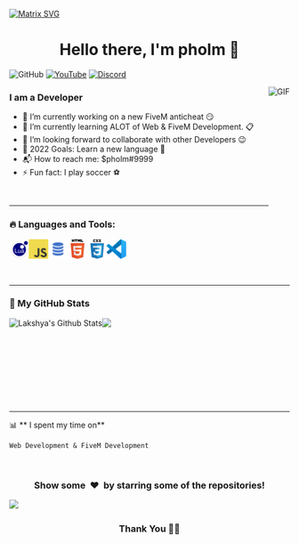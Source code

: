   [![Matrix SVG](https://raw.githubusercontent.com/rodrigograca31/rodrigograca31/master/matrix.svg)](https://www.youtube.com/watch?v=SDkAGkd4NLc) 
  
<p>
  <h1 align="center"><b>Hello there, I'm pholm 👋</b></h1>
</p>

![GitHub](https://komarev.com/ghpvc/?username=pholm2000&style=plastic)
[![YouTube](https://img.shields.io/youtube/channel/views/UCi_blrI4nI_irYBjWD1gSXQ?label=youtube&style=plastic)](https://www.youtube.com/channel/UCi_blrI4nI_irYBjWD1gSXQ)
[![Discord](https://dcbadge.vercel.app/api/shield/546367816337588254?style=plastic&logoColor=presence&theme=clean)](https://discord.com/users/546367816337588254)
<br>

<img align="right" height="270px" alt="GIF" src="https://i.pinimg.com/originals/e4/26/70/e426702edf874b181aced1e2fa5c6cde.gif" />

### I am a Developer
- 💎 I’m currently working on a new FiveM anticheat :smirk:
- 🌱 I’m currently learning ALOT of Web & FiveM Development. :clipboard:
- 👯 I’m looking forward to collaborate with other Developers :wink:
- 🥅 2022 Goals: Learn a new language :eyes:
- 📬 How to reach me: $pholm#9999
- ⚡ Fun fact: I play soccer :soccer:

<br>


---
### 🔥 Languages and Tools: 
<img align="left" alt="LUA" width="35px" src="https://raw.githubusercontent.com/github/explore/80688e429a7d4ef2fca1e82350fe8e3517d3494d/topics/lua/lua.png" />
<img align="left" alt="JavaScript" width="35px" src="https://raw.githubusercontent.com/github/explore/80688e429a7d4ef2fca1e82350fe8e3517d3494d/topics/javascript/javascript.png" />
<img align="left" alt="SQL" width="35px" src="https://raw.githubusercontent.com/github/explore/80688e429a7d4ef2fca1e82350fe8e3517d3494d/topics/sql/sql.png" />
<img align="left" alt="HTML5" width="35px" src="https://raw.githubusercontent.com/github/explore/80688e429a7d4ef2fca1e82350fe8e3517d3494d/topics/html/html.png" />
<img align="left" alt="CSS3" width="35px" src="https://raw.githubusercontent.com/github/explore/80688e429a7d4ef2fca1e82350fe8e3517d3494d/topics/css/css.png" />
<img align="left" alt="Visual Studio Code" width="35px" src="https://raw.githubusercontent.com/github/explore/80688e429a7d4ef2fca1e82350fe8e3517d3494d/topics/visual-studio-code/visual-studio-code.png" />

<br>
<br>
<br>
<br>

---
### 🔴 My GitHub Stats

  <img align="left" src="https://github-readme-stats.vercel.app/api?username=pholm2000&show_icons=true&title_color=fff&icon_color=79ff97&text_color=efefef&bg_color=24292e" alt="Lakshya's Github Stats">

  <img align="left" src="https://github-readme-stats.vercel.app/api/top-langs/?username=pholm2000&show_icons=true&hide_border=true&theme=radical">


</br></br></br></br></br></br></br></br></br>

---
📊 ** I spent my time on**
<!--START_SECTION:waka-->
```text
Web Development & FiveM Development
```
<!--END_SECTION:waka-->

<br>

<div align="center">
<h3 align="center">Show some &nbsp;❤️&nbsp; by starring some of the repositories!</h3>
</div><img src="https://github.com/punitkmryh/punitkmryh/blob/master/wave.svg" />

<h3 align="center">Thank You 🙏🏼</h3>


<!--[youtube]: https://www.youtube.com/channel/UC40R8Rvwjhu08Z0MFffNfsg-->


